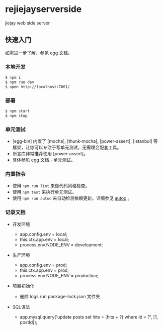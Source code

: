 # rejiejayserverside

jiejay web side server

## 快速入门

<!-- 在此次添加使用文档 -->

如需进一步了解，参见 [egg 文档][egg]。

### 本地开发

```bash
$ npm i
$ npm run dev
$ open http://localhost:7001/
```

### 部署

```bash
$ npm start
$ npm stop
```

### 单元测试

- [egg-bin] 内置了 [mocha], [thunk-mocha], [power-assert], [istanbul] 等框架，让你可以专注于写单元测试，无需理会配套工具。
- 断言库非常推荐使用 [power-assert]。
- 具体参见 [egg 文档 - 单元测试](https://eggjs.org/zh-cn/core/unittest)。

### 内置指令

- 使用 `npm run lint` 来做代码风格检查。
- 使用 `npm test` 来执行单元测试。
- 使用 `npm run autod` 来自动检测依赖更新，详细参见 [autod](https://www.npmjs.com/package/autod) 。


### 记录文档
- 开发环境
    - app.config.env = local;
    - this.ctx.app.env = local;
    - process.env.NODE_ENV = development;
- 生产环境
    - app.config.env = prod;
    - this.ctx.app.env = prod;
    - process.env.NODE_ENV = production;

- 项目初始化
    - 删除 logs run package-lock.json 文件夹

- SQL语法
    - app.mysql.query('update posts set hits = (hits + ?) where id = ?', [1, postId]);

> [egg]: https://eggjs.org
